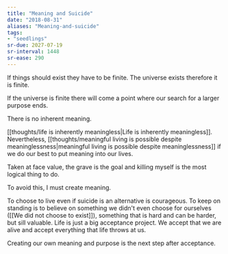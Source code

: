 ```yaml
---
title: "Meaning and Suicide"
date: "2018-08-31"
aliases: "Meaning-and-suicide"
tags:
- "seedlings"
sr-due: 2027-07-19
sr-interval: 1448
sr-ease: 290
---
```


If things should exist they have to be finite. The universe exists therefore it is finite.

If the universe is finite there will come a point where our search for a larger purpose ends.

There is no inherent meaning.

[[thoughts/life is inherently meaningless|Life is inherently meaningless]]. Nevertheless, [[thoughts/meaningful living is possible despite meaninglessness|meaningful living is possible despite meaninglessness]] if we do our best to put meaning into our lives.

Taken at face value, the grave is the goal and killing myself is the most logical thing to do.

To avoid this, I must create meaning.

To choose to live even if suicide is an alternative is courageous. To keep on standing is to believe on something we didn't even choose for ourselves ([[We did not choose to exist]]), something that is hard and can be harder, but sill valuable. Life is just a big acceptance project. We accept that we are alive and accept everything that life throws at us.

Creating our own meaning and purpose is the next step after acceptance.